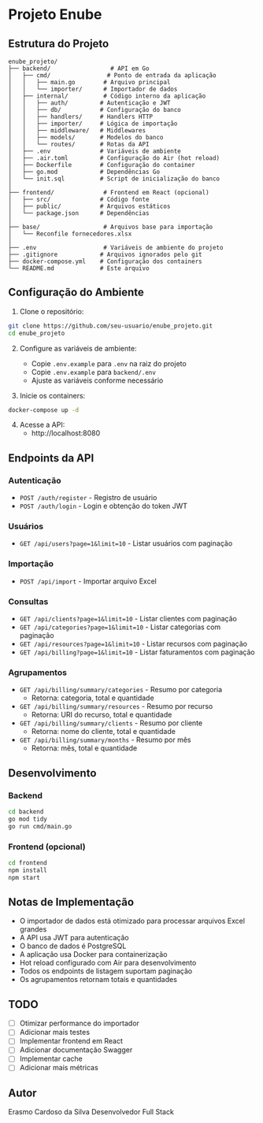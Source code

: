 # Projeto Enube

## Estrutura do Projeto

```
enube_projeto/
├── backend/                 # API em Go
│   ├── cmd/                # Ponto de entrada da aplicação
│   │   ├── main.go        # Arquivo principal
│   │   └── importer/      # Importador de dados
│   ├── internal/          # Código interno da aplicação
│   │   ├── auth/         # Autenticação e JWT
│   │   ├── db/           # Configuração do banco
│   │   ├── handlers/     # Handlers HTTP
│   │   ├── importer/     # Lógica de importação
│   │   ├── middleware/   # Middlewares
│   │   ├── models/       # Modelos do banco
│   │   └── routes/       # Rotas da API
│   ├── .env              # Variáveis de ambiente
│   ├── .air.toml         # Configuração do Air (hot reload)
│   ├── Dockerfile        # Configuração do container
│   ├── go.mod            # Dependências Go
│   └── init.sql          # Script de inicialização do banco
│
├── frontend/              # Frontend em React (opcional)
│   ├── src/              # Código fonte
│   ├── public/           # Arquivos estáticos
│   └── package.json      # Dependências
│
├── base/                  # Arquivos base para importação
│   └── Reconfile fornecedores.xlsx
│
├── .env                   # Variáveis de ambiente do projeto
├── .gitignore            # Arquivos ignorados pelo git
├── docker-compose.yml    # Configuração dos containers
└── README.md             # Este arquivo
```

## Configuração do Ambiente

1. Clone o repositório:
```bash
git clone https://github.com/seu-usuario/enube_projeto.git
cd enube_projeto
```

2. Configure as variáveis de ambiente:
   - Copie `.env.example` para `.env` na raiz do projeto
   - Copie `.env.example` para `backend/.env`
   - Ajuste as variáveis conforme necessário

3. Inicie os containers:
```bash
docker-compose up -d
```

4. Acesse a API:
   - http://localhost:8080

## Endpoints da API

### Autenticação
- `POST /auth/register` - Registro de usuário
- `POST /auth/login` - Login e obtenção do token JWT

### Usuários
- `GET /api/users?page=1&limit=10` - Listar usuários com paginação

### Importação
- `POST /api/import` - Importar arquivo Excel

### Consultas
- `GET /api/clients?page=1&limit=10` - Listar clientes com paginação
- `GET /api/categories?page=1&limit=10` - Listar categorias com paginação
- `GET /api/resources?page=1&limit=10` - Listar recursos com paginação
- `GET /api/billing?page=1&limit=10` - Listar faturamentos com paginação

### Agrupamentos
- `GET /api/billing/summary/categories` - Resumo por categoria
  - Retorna: categoria, total e quantidade
- `GET /api/billing/summary/resources` - Resumo por recurso
  - Retorna: URI do recurso, total e quantidade
- `GET /api/billing/summary/clients` - Resumo por cliente
  - Retorna: nome do cliente, total e quantidade
- `GET /api/billing/summary/months` - Resumo por mês
  - Retorna: mês, total e quantidade

## Desenvolvimento

### Backend
```bash
cd backend
go mod tidy
go run cmd/main.go
```

### Frontend (opcional)
```bash
cd frontend
npm install
npm start
```

## Notas de Implementação

- O importador de dados está otimizado para processar arquivos Excel grandes
- A API usa JWT para autenticação
- O banco de dados é PostgreSQL
- A aplicação usa Docker para containerização
- Hot reload configurado com Air para desenvolvimento
- Todos os endpoints de listagem suportam paginação
- Os agrupamentos retornam totais e quantidades

## TODO

- [ ] Otimizar performance do importador
- [ ] Adicionar mais testes
- [ ] Implementar frontend em React
- [ ] Adicionar documentação Swagger
- [ ] Implementar cache
- [ ] Adicionar mais métricas

## Autor

Erasmo Cardoso da Silva
Desenvolvedor Full Stack 